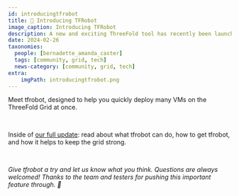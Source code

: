 ```yaml
---
id: introducingtfrobot
title: 🤖 Introducing TFRobot
image_caption: Introducing TFRobot
description: A new and exciting ThreeFold tool has recently been launched!
date: 2024-02-26
taxonomies:
  people: [bernadette_amanda_caster]
  tags: [community, grid, tech]
  news-category: [community, grid, tech]
extra:
    imgPath: introducingtfrobot.png
---
```


 Meet tfrobot, designed to help you quickly deploy many VMs on the ThreeFold Grid at once.

<br/>

Inside of [our full update](https://forum.threefold.io/t/introducing-tfrobot/4222): read about what tfrobot can do, how to get tfrobot, and how it helps to keep the grid strong.

<br/>

*Give tfrobot a try and let us know what you think. Questions are always welcomed! Thanks to the team and testers for pushing this important feature through. 🙏️*